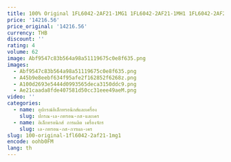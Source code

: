 ```yaml
---
title: 100% Original 1FL6042-2AF21-1MG1 1FL6042-2AF21-1MH1 1FL6042-2AF21-1LA1 AC Servo มอเตอร์ 1FL6 3 เฟส AC
price: '14216.56'
price_original: '14216.56'
currency: THB
discount: ''
rating: 4
volume: 62
image: Abf9547c83b564a98a51119675c0e8f635.png
images:
  - Abf9547c83b564a98a51119675c0e8f635.png
  - A45b9e8eebf634f95afe2f162852f6268z.png
  - A100d2693e5444d0993565deca3150ddc9.png
  - Ae21caada8fde407581d50cc31eee49aeM.png
video: ''
categories:
  - name: อุปกรณ์อิเล็กทรอนิกส์และเครื่อง
    slug: ปกรณ-เล-กทรอน-กส-และเคร
  - name: อิเล็กทรอนิกส์ การผลิต เครื่องจักร
    slug: เล-กทรอน-กส-การผล-เคร
slug: 100-original-1fl6042-2af21-1mg1
encode: oohb0FM
lang: th
---
```

  